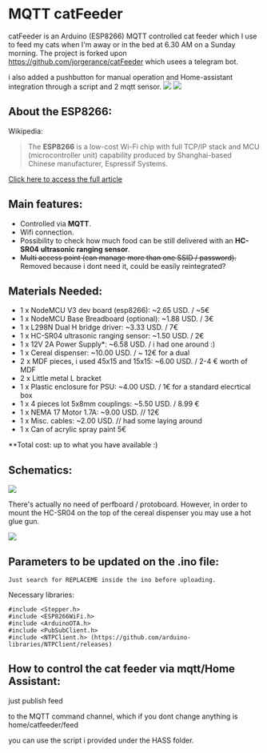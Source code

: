 # MQTT catFeeder
catFeeder is an Arduino (ESP8266) MQTT controlled cat feeder which I use to feed my cats when I'm away or in the bed at 6.30 AM on a Sunday morning.
	The project is forked upon https://github.com/jorgerance/catFeeder which usees a telegram bot.

i also added a pushbutton for manual operation and  Home-assistant integration through a script and 2 mqtt sensor.
![](https://i.imgur.com/I6HMVH6.png)
![](https://i.imgur.com/JwnOMNt.jpg)

## About the ESP8266:
Wikipedia:

> The **ESP8266** is a low-cost Wi-Fi chip with full TCP/IP stack and MCU (microcontroller unit) capability produced by Shanghai-based Chinese manufacturer, Espressif Systems.

[Click here to access the full article](https://en.wikipedia.org/wiki/ESP8266)

## Main features:
- Controlled via **MQTT**.
- Wifi connection.
- Possibility to check how much food can be still delivered with an **HC-SR04 ultrasonic ranging sensor**.
- ~~Multi access point (can manage more than one SSID / password).~~ Removed because i dont need it, could be easily reintegrated?

## Materials Needed:
- 1 x NodeMCU V3 dev board (esp8266): ~2.65 USD. / ~5€ 
- 1 x NodeMCU Base Breadboard (optional): ~1.88 USD. / 3€
- 1 x L298N Dual H bridge driver: ~3.33 USD. / 7€
- 1 x HC-SR04 ultrasonic ranging sensor: ~1.50 USD. / 2€
- 1 x 12V 2A Power Supply*: ~6.58 USD. / i had one around :)
- 1 x Cereal dispenser: ~10.00 USD. / ~ 12€ for a dual
- 2 x MDF pieces, i used 45x15 and 15x15: ~6.00 USD. / 2-4 € worth of MDF
- 2 x Little metal L bracket
- 1 x Plastic enclosure for PSU: ~4.00 USD. / 1€ for a standard elecrtical box
- 1 x 4 pieces lot 5x8mm couplings: ~5.50 USD. / 8.99 €
- 1 x NEMA 17 Motor 1.7A: ~9.00 USD.  // 12€
- 1 x Misc. cables: ~2.00 USD. // had some laying around
- 1 x Can of acrylic spray paint 5€


**Total cost: up to what you have available :)

## Schematics:

![](https://i.imgur.com/3LSziQ2.png)

There's actually no need of perfboard / protoboard. However, in order to mount the HC-SR04 on the top of the cereal dispenser you may use a hot glue gun.

![](https://i.imgur.com/0e6oNYw.jpg)

## Parameters to be updated on the .ino file:

    Just search for REPLACEME inside the ino before uploading.
	
Necessary libraries:

	#include <Stepper.h>
	#include <ESP8266WiFi.h>
	#include <ArduinoOTA.h>
	#include <PubSubClient.h>
	#include <NTPClient.h> (https://github.com/arduino-libraries/NTPClient/releases)


## How to control the cat feeder via mqtt/Home Assistant:
just publish
    feed


to the MQTT command channel, which if you dont change anything is
    home/catfeeder/feed

you can use the script i provided under the HASS folder.

